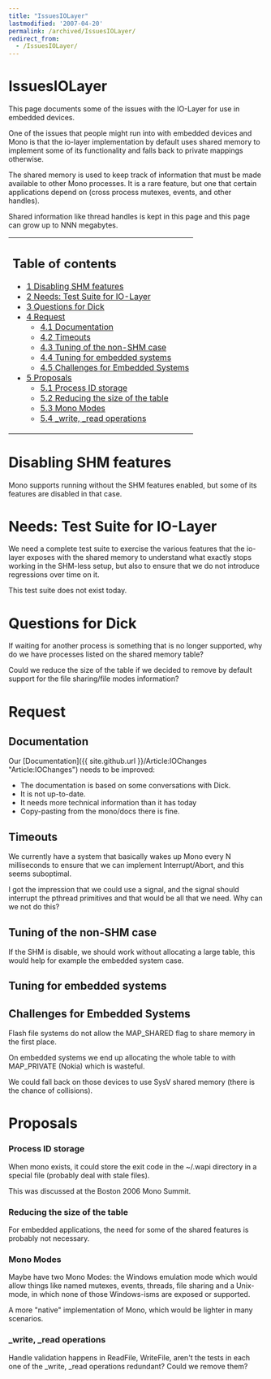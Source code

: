 ```yaml
---
title: "IssuesIOLayer"
lastmodified: '2007-04-20'
permalink: /archived/IssuesIOLayer/
redirect_from:
  - /IssuesIOLayer/
---
```


IssuesIOLayer
=============

This page documents some of the issues with the IO-Layer for use in embedded devices.

One of the issues that people might run into with embedded devices and Mono is that the io-layer implementation by default uses shared memory to implement some of its functionality and falls back to private mappings otherwise.

The shared memory is used to keep track of information that must be made available to other Mono processes. It is a rare feature, but one that certain applications depend on (cross process mutexes, events, and other handles).

Shared information like thread handles is kept in this page and this page can grow up to NNN megabytes.

<table>
<col width="100%" />
<tbody>
<tr class="odd">
<td align="left"><h2>Table of contents</h2>
<ul>
<li><a href="#disabling-shm-features">1 Disabling SHM features</a></li>
<li><a href="#needs-test-suite-for-io-layer">2 Needs: Test Suite for IO-Layer</a></li>
<li><a href="#questions-for-dick">3 Questions for Dick</a></li>
<li><a href="#request">4 Request</a>
<ul>
<li><a href="#documentation">4.1 Documentation</a></li>
<li><a href="#timeouts">4.2 Timeouts</a></li>
<li><a href="#tuning-of-the-non-shm-case">4.3 Tuning of the non-SHM case</a></li>
<li><a href="#tuning-for-embedded-systems">4.4 Tuning for embedded systems</a></li>
<li><a href="#challenges-for-embedded-systems">4.5 Challenges for Embedded Systems</a></li>
</ul></li>
<li><a href="#proposals">5 Proposals</a>
<ul>
<li><a href="#process-id-storage">5.1 Process ID storage</a></li>
<li><a href="#reducing-the-size-of-the-table">5.2 Reducing the size of the table</a></li>
<li><a href="#mono-modes">5.3 Mono Modes</a></li>
<li><a href="#write-read-operations">5.4 _write, _read operations</a></li>
</ul></li>
</ul></td>
</tr>
</tbody>
</table>

Disabling SHM features
======================

Mono supports running without the SHM features enabled, but some of its features are disabled in that case.

Needs: Test Suite for IO-Layer
==============================

We need a complete test suite to exercise the various features that the io-layer exposes with the shared memory to understand what exactly stops working in the SHM-less setup, but also to ensure that we do not introduce regressions over time on it.

This test suite does not exist today.

Questions for Dick
==================

If waiting for another process is something that is no longer supported, why do we have processes listed on the shared memory table?

Could we reduce the size of the table if we decided to remove by default support for the file sharing/file modes information?

Request
=======

Documentation
-------------

Our [Documentation]({{ site.github.url }}/Article:IOChanges "Article:IOChanges") needs to be improved:

-   The documentation is based on some conversations with Dick.
-   It is not up-to-date.
-   It needs more technical information than it has today
-   Copy-pasting from the mono/docs there is fine.

Timeouts
--------

We currently have a system that basically wakes up Mono every N milliseconds to ensure that we can implement Interrupt/Abort, and this seems suboptimal.

I got the impression that we could use a signal, and the signal should interrupt the pthread primitives and that would be all that we need. Why can we not do this?

Tuning of the non-SHM case
--------------------------

If the SHM is disable, we should work without allocating a large table, this would help for example the embedded system case.

Tuning for embedded systems
---------------------------

Challenges for Embedded Systems
-------------------------------

Flash file systems do not allow the MAP\_SHARED flag to share memory in the first place.

On embedded systems we end up allocating the whole table to with MAP\_PRIVATE (Nokia) which is wasteful.

We could fall back on those devices to use SysV shared memory (there is the chance of collisions).

Proposals
=========

### Process ID storage

When mono exists, it could store the exit code in the \~/.wapi directory in a special file (probably deal with stale files).

This was discussed at the Boston 2006 Mono Summit.

### Reducing the size of the table

For embedded applications, the need for some of the shared features is probably not necessary.

### Mono Modes

Maybe have two Mono Modes: the Windows emulation mode which would allow things like named mutexes, events, threads, file sharing and a Unix-mode, in which none of those Windows-isms are exposed or supported.

A more "native" implementation of Mono, which would be lighter in many scenarios.

### \_write, \_read operations

Handle validation happens in ReadFile, WriteFile, aren't the tests in each one of the \_write, \_read operations redundant? Could we remove them?

